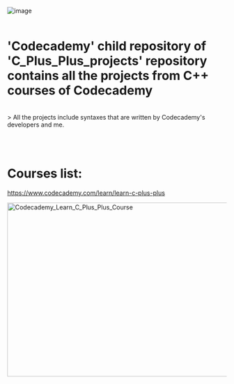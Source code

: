![image](https://user-images.githubusercontent.com/82598726/175787466-fa586927-e7b0-4159-a6f6-fa3975aa2379.png)
<br><br>

# 'Codecademy' child repository of 'C_Plus_Plus_projects' repository contains all the projects from C++ courses of Codecademy
<br>
> All the projects include syntaxes that are written by Codecademy's developers and me.

<br><br>


# Courses list:

https://www.codecademy.com/learn/learn-c-plus-plus


<a type="button" title="Codecademy_Learn_C_Plus_Plus_Course" 
  href="https://www.codecademy.com/learn/learn-c-plus-plus" 
  target="_blank" data-CodecademyLearnCPlusPlusCourseButt="CodecademyLearnCPlusPlusCourseButt_data">
  <img src="https://github.com/phuongtrieu97coder/C_plus_plus_projects/assets/82598726/3ab74f87-11a7-4ef8-a405-bf3b2b460423"
    alt="Codecademy_Learn_C_Plus_Plus_Course" width="600px" height="400px"></a>


